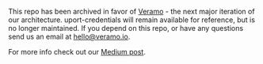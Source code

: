 This repo has been archived in favor of [Veramo](https://veramo.io) - the next major iteration of our architecture. uport-credentials will remain available for reference, but is no longer maintained. If you depend on this repo, or have any questions send us an email at hello@veramo.io. 

For more info check out our [Medium post](https://medium.com/@uPort/veramo-uports-open-source-evolution-d85fa463db1f). 
